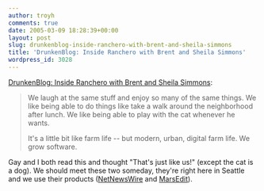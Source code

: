 ```yaml
---
author: troyh
comments: true
date: 2005-03-09 18:28:39+00:00
layout: post
slug: drunkenblog-inside-ranchero-with-brent-and-sheila-simmons
title: 'DrunkenBlog: Inside Ranchero with Brent and Sheila Simmons'
wordpress_id: 3028
---
```


[DrunkenBlog: Inside Ranchero with Brent and Sheila Simmons](http://www.drunkenblog.com/drunkenblog-archives/000500.html): 

<blockquote>We laugh at the same stuff and enjoy so many of the same things. We like being able to do things like take a walk around the neighborhood after lunch. We like being able to play with the cat whenever he wants.

It's a little bit like farm life -- but modern, urban, digital farm life. We grow software.</blockquote>



Gay  and I both read this and thought "That's just like us!" (except the cat is a dog). We should meet these two someday, they're right here in Seattle and we use their products ([NetNewsWire](http://ranchero.com/netnewswire) and [MarsEdit](http://ranchero.com/marsedit)).
